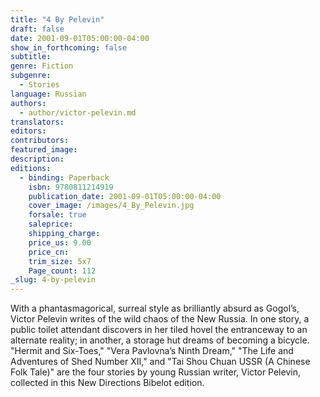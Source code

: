 ```yaml
---
title: "4 By Pelevin"
draft: false
date: 2001-09-01T05:00:00-04:00
show_in_forthcoming: false
subtitle:
genre: Fiction
subgenre:
  - Stories
language: Russian
authors:
  - author/victor-pelevin.md
translators:
editors:
contributors:
featured_image:
description:
editions:
  - binding: Paperback
    isbn: 9780811214919
    publication_date: 2001-09-01T05:00:00-04:00
    cover_image: /images/4_By_Pelevin.jpg
    forsale: true
    saleprice:
    shipping_charge:
    price_us: 9.00
    price_cn:
    trim_size: 5x7
    Page_count: 112
_slug: 4-by-pelevin
---
```


With a phantasmagorical, surreal style as brilliantly absurd as Gogol’s, Victor Pelevin writes of the wild chaos of the New Russia. In one story, a public toilet attendant discovers in her tiled hovel the entranceway to an alternate reality; in another, a storage hut dreams of becoming a bicycle. "Hermit and Six-Toes," "Vera Pavlovna’s Ninth Dream," "The Life and Adventures of Shed Number XII," and "Tai Shou Chuan USSR (A Chinese Folk Tale)" are the four stories by young Russian writer, Victor Pelevin, collected in this New Directions Bibelot edition.

